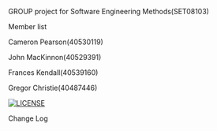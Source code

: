 GROUP project for Software Engineering Methods(SET08103)

Member list

Cameron Pearson(40530119)

John MacKinnon(40529391)

Frances Kendall(40539160)

Gregor Christie(40487446)


[![LICENSE](https://img.shields.io/github/license/CPearson109/Software-Engineering-Methods-Group-8-Project.svg?style=flat-square)](https://github.com/<github-username>/sem/blob/master/LICENSE)

Change Log

